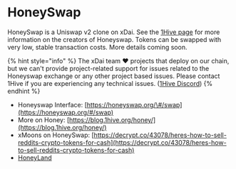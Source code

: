 # HoneySwap

HoneySwap is a Uniswap v2 clone on xDai. See the [1Hive page](./) for more information on the creators of Honeyswap. Tokens can be swapped with very low, stable transaction costs. More details coming soon.

{% hint style="info" %}
The xDai team ❤ projects that deploy on our chain, but we can't provide project-related support for issues related to the Honeyswap exchange or any other project based issues. Please contact 1Hive if you are experiencing any technical issues. \([1Hive Discord](https://discord.gg/4fm7pgB)\)
{% endhint %}

* Honeyswap Interface: [https://honeyswap.org/\#/swap](https://honeyswap.org/#/swap)
* More on Honey: [https://blog.1hive.org/honey/](https://blog.1hive.org/honey/)
* xMoons on HoneySwap: [https://decrypt.co/43078/heres-how-to-sell-reddits-crypto-tokens-for-cash](https://decrypt.co/43078/heres-how-to-sell-reddits-crypto-tokens-for-cash)
* [HoneyLand](https://about.1hive.org/blog/honey-land/)

